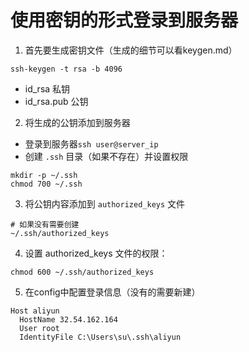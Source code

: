 # 使用密钥的形式登录到服务器
1. 首先要生成密钥文件（生成的细节可以看keygen.md）
```shell
ssh-keygen -t rsa -b 4096
```
- id_rsa 私钥
- id_rsa.pub 公钥
2. 将生成的公钥添加到服务器
- 登录到服务器`ssh user@server_ip`
- 创建 `.ssh` 目录（如果不存在）并设置权限
```shell
mkdir -p ~/.ssh
chmod 700 ~/.ssh
```
3. 将公钥内容添加到 `authorized_keys` 文件
```shell
# 如果没有需要创建
~/.ssh/authorized_keys
```
4. 设置 authorized_keys 文件的权限：
```shell
chmod 600 ~/.ssh/authorized_keys
```
5. 在config中配置登录信息（没有的需要新建）
```shell
Host aliyun
  HostName 32.54.162.164
  User root
  IdentityFile C:\Users\su\.ssh\aliyun
```